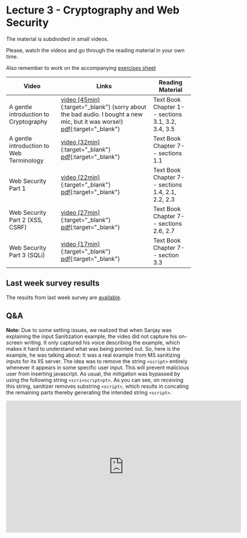 # Lecture 3 - Cryptography and Web Security

The material is subdivided in small videos.

Please, watch the videos and go through the reading material in your own time.

Also remember to work on the accompanying [exercises sheet](../exercises/EXERCISES3.html)

| Video                   | Links                     |        Reading Material                                                                                                                                                                                      |
|-------------------------|---------------------------|----------------------------------------------------------------------------------------------------------------------------------------------------------------------------------------------|
| A gentle introduction to Cryptography | [video (45min)](https://web.microsoftstream.com/video/15656bcd-3a4d-4180-ab23-ade248f7358e){:target="_blank"} (sorry about the bad audio. I bought a new mic, but it was worse!) [pdf](../slides/W3/W3-L1-Intro-Crypto.pdf){:target="_blank"} | Text Book Chapter 1-- sections 3.1, 3.2, 3.4, 3.5 |
| A gentle introduction to Web Terminology  | [video (32min)](https://web.microsoftstream.com/video/2650423e-41be-4d97-b629-b48c4a5a1033){:target="_blank"} [pdf](../slides/W3/W3-L2-Intro-BasicWeb.pdf){:target="_blank"} | Text Book Chapter 7-- sections 1.1|
| Web Security Part 1  | [video (22min)](https://web.microsoftstream.com/video/665e8709-b8ec-4fef-90b1-23a3df90a343){:target="_blank"} [pdf](../slides/W3/W3-L3-Intro-WebSec1.pdf){:target="_blank"} | Text Book Chapter 7-- sections 1.4, 2.1, 2.2, 2.3|
| Web Security Part 2 (XSS, CSRF) | [video (27min)](https://web.microsoftstream.com/video/fed8db95-363e-4a5c-b0ef-816f1cea7e47){:target="_blank"} [pdf](../slides/W3/W3-L4-Intro-WebSec2.pdf){:target="_blank"} | Text Book Chapter 7-- sections 2.6, 2.7|
| Web Security Part 3 (SQLi)  | [video (17min)](https://web.microsoftstream.com/video/c2af5b32-8652-40cd-8474-9340237d3fb7){:target="_blank"} [pdf](../slides/W3/W3-L5-Intro-WebSec4.pdf){:target="_blank"} | Text Book Chapter 7-- section 3.3|

## Last week survey results

The results from last week survey are [available](../surveys/week2.html).

## Q&A
**Note:** Due to some setting issues, we realized that when Sanjay was explaining the input Sanitization example, the video did not capture his on-screen writing. It only captured his voice describing the example, which makes it hard to understand what was being pointed out. So, here is the example, he was talking about: It was a real example from MS sanitizing inputs for its IIS server. The idea was to remove the string `<script>` entirely whenever it appears in some specific user input. This will prevent malicious user from inserting javascript. As usual, the mitigation was bypassed by using the following string `<scri<script>pt>`. As you can see, on receiving this string, sanitizer removes substring `<script>`, which results in concating the remaining parts thereby generating the intended string `<script>`.

<iframe width="640" height="360" src="https://web.microsoftstream.com/embed/video/6b66ca13-12ab-4bde-9f97-1150234ae3aa?autoplay=false&amp;showinfo=true&amp;st=4" allowfullscreen style="border:none;"></iframe>
